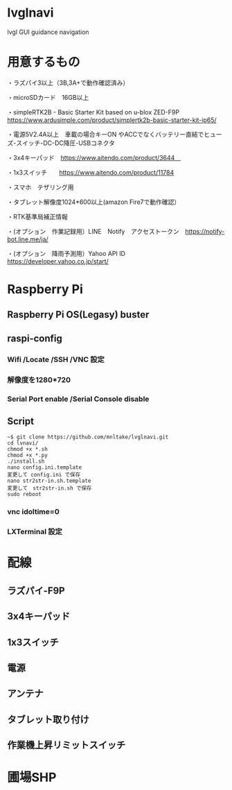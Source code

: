 # lvglnavi
lvgl GUI guidance navigation

# 用意するもの

・ラズパイ3以上（3B,3A+で動作確認済み）

・microSDカード　16GB以上

・simpleRTK2B - Basic Starter Kit based on u-blox ZED-F9P  https://www.ardusimple.com/product/simplertk2b-basic-starter-kit-ip65/

・電源5V2.4A以上　車載の場合キーON やACCでなくバッテリー直結でヒューズ-スイッチ-DC-DC降圧-USBコネクタ

・3x4キーパッド　https://www.aitendo.com/product/3644　

・1x3スイッチ　　https://www.aitendo.com/product/11784

・スマホ　テザリング用

・タブレット解像度1024*600以上(amazon Fire7で動作確認）

・RTK基準局補正情報

・(オプション　作業記録用）LINE　Notify　アクセストークン　https://notify-bot.line.me/ja/

・(オプション　降雨予測用）Yahoo API ID https://developer.yahoo.co.jp/start/

# Raspberry Pi

## Raspberry Pi OS(Legasy) buster

## raspi-config

### Wifi /Locate /SSH /VNC 設定

### 解像度を1280*720

### Serial Port enable /Serial Console disable

## Script
```
~$ git clone https://github.com/mnltake/lvglnavi.git
cd lvnavi/
chmod +x *.sh
chmod +x *.py
./install.sh
nano config.ini.template
変更して config.ini で保存
nano str2str-in.sh.template
変更して　str2str-in.sh で保存
sudo reboot
```

### vnc idoltime=0

### LXTerminal 設定

# 配線

## ラズパイ-F9P

## 3x4キーパッド

## 1x3スイッチ

## 電源

## アンテナ

## タブレット取り付け

## 作業機上昇リミットスイッチ

# 圃場SHP




